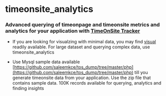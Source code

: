 # timeonsite_analytics
### Advanced querying of timeonpage and timeonsite metrics and analytics for your application with [TimeOnSite Tracker](https://github.com/saleemkce/timeonsite)

* If  you are looking for visualzing with minimal data, you may find [visual](https://github.com/saleemkce/visual) readily available. For large dataset and querying complex data, use timeonsite_analytics

* Use Mysql sample data available [https://github.com/saleemkce/tos_dump/tree/master/php](https://github.com/saleemkce/tos_dump/tree/master/php) till you generate timeonsite data from your application. Use the zip file that contains sample data. 100K records available for querying, analytics and finding insights
